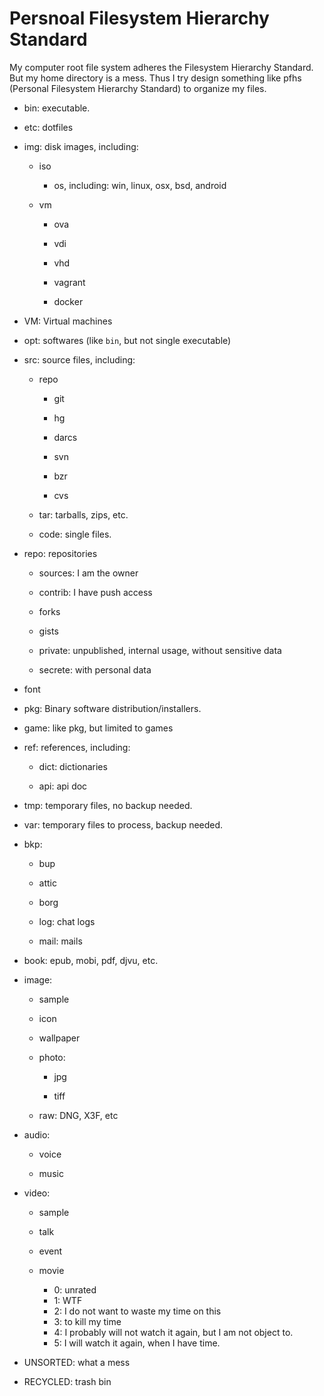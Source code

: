 Persnoal Filesystem Hierarchy Standard
======================================

My computer root file system adheres the Filesystem Hierarchy Standard.
But my home directory is a mess.
Thus I try design something like pfhs
(Personal Filesystem Hierarchy Standard)
to organize my files.

- bin: executable.

- etc: dotfiles

- img: disk images, including:

    * iso

        + os, including: win, linux, osx, bsd, android

    * vm

        + ova

        + vdi

        + vhd

        + vagrant

        + docker

- VM: Virtual machines

- opt: softwares (like `bin`, but not single executable)

- src: source files, including:

    * repo

      + git

      + hg

      + darcs

      + svn

      + bzr

      + cvs

    * tar: tarballs, zips, etc.

    * code: single files.

- repo: repositories

    * sources: I am the owner

    * contrib: I have push access

    * forks

    * gists

    * private: unpublished, internal usage, without sensitive data

    * secrete: with personal data

- font

- pkg: Binary software distribution/installers.

- game: like pkg, but limited to games

- ref: references, including:

    * dict: dictionaries

    * api: api doc

- tmp: temporary files, no backup needed.

- var: temporary files to process, backup needed.

- bkp:

    * bup

    * attic

    * borg

    * log: chat logs

    * mail: mails

- book: epub, mobi, pdf, djvu, etc.

- image:

    * sample

    * icon

    * wallpaper

    * photo:

        + jpg

        + tiff

    * raw: DNG, X3F, etc

- audio:

    * voice

    * music

- video:

    * sample

    * talk

    * event

    * movie

        + 0: unrated
        + 1: WTF
        + 2: I do not want to waste my time on this
        + 3: to kill my time
        + 4: I probably will not watch it again, but I am not object to.
        + 5: I will watch it again, when I have time.

- UNSORTED: what a mess
- RECYCLED: trash bin
